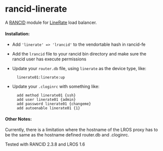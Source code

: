 rancid-linerate
===============

A [RANCID](http://www.shrubbery.net/rancid/) module for [LineRate](https://linerate.f5.com/) load balancer.

#### Installation:
* Add `'linerate' => 'lrancid'` to the vendortable hash in rancid-fe
* Add the `lrancid` file to your rancid bin directory and make sure the rancid user has execute permissions
* Update your `router.db` file, using `linerate` as the device type, like:

        linerate01:linerate:up
* Update your `.cloginrc` with something like:

        add method linerate01 {ssh}
        add user linerate01 {admin}
        add password linerate01 {changeme}
        add autoenable linerate01 {1}

#### Other Notes:
Currently, there is a limitation where the hostname of the LROS proxy has to be the same as the hostname defined router.db and .cloginrc.

Tested with RANCID 2.3.8 and LROS 1.6
